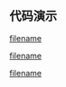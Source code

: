 <h2>代码演示</h2>

<div class="container-demo-main">

<div class="container-demo-left">

[filename](../../src/loading.html ':include :type=code  :fragment=htmldemo')

[filename](../../src/loading.html ':include :type=code  :fragment=jsdemo javascript')

</div>

<div class="container-demo-right">

[filename](../../src/loading.html ':include width=375 height=667')

</div>
